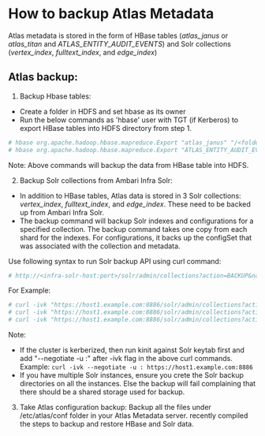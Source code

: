 # How to backup Atlas Metadata
Atlas metadata is stored in the form of HBase tables (_atlas_janus_ or _atlas_titan_ and _ATLAS_ENTITY_AUDIT_EVENTS_) and Solr collections (_vertex_index_, _fulltext_index_, and _edge_index_)

## Atlas backup:

1. Backup Hbase tables:
- Create a folder in HDFS and set hbase as its owner
- Run the below commands as 'hbase' user with TGT (if Kerberos) to export HBase tables into HDFS directory from step 1.
```bash
# hbase org.apache.hadoop.hbase.mapreduce.Export "atlas_janus" "/<folder>/atlas_janus"
# hbase org.apache.hadoop.hbase.mapreduce.Export "ATLAS_ENTITY_AUDIT_EVENTS" "/<folder>/ATLAS_ENTITY_AUDIT_EVENTS"
```

Note: Above commands will backup the data from HBase table into HDFS.

2. Backup Solr collections from Ambari Infra Solr:
- In addition to HBase tables, Atlas data is stored in 3 Solr collections: _vertex_index_, _fulltext_index_, and _edge_index_. These need to be backed up from Ambari Infra Solr.
- The backup command will backup Solr indexes and configurations for a specified collection. The backup command takes one copy from each shard for the indexes. For configurations, it backs up the configSet that was associated with the collection and metadata.

Use following syntax to run Solr backup API using curl command:
```bash
# http://<infra-solr-host:port>/solr/admin/collections?action=BACKUP&name=myBackupName&collection=<myCollectionName>&location=/path/to/my/shared/drive
```
For Example:
```bash
# curl -ivk "https://host1.example.com:8886/solr/admin/collections?action=BACKUP&name=vertex_index_bkp&collection=vertex_index&location=/opt/vertex_index_backup"
# curl -ivk "https://host1.example.com:8886/solr/admin/collections?action=BACKUP&name=edge_index_bkp&collection=edge_index&location=/opt/edge_index_backup"
# curl -ivk "https://host1.example.com:8886/solr/admin/collections?action=BACKUP&name=fulltext_index_bkp&collection=fulltext_index&location=/opt/fulltext_index_backup"
```

Note:
- If the cluster is kerberized, then run kinit against Solr keytab first and add "--negotiate -u :" after -ivk flag in the above curl commands.
Example: `curl -ivk --negotiate -u : https://host1.example.com:8886`
- If you have multiple Solr instances, ensure you crete the Solr backup directories on all the instances. Else the backup will fail complaining that there should be a shared storage used for backup.

3. Take Atlas configuration backup: Backup all the files under /etc/atlas/conf folder in your Atlas Metadata server. recently compiled the steps to backup and restore HBase and Solr data.
